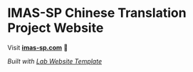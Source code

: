 
# IMAS-SP Chinese Translation Project Website

Visit **[imas-sp.com](http://imas-sp.com)** 🚀

_Built with [Lab Website Template](https://greene-lab.gitbook.io/lab-website-template-docs)_

